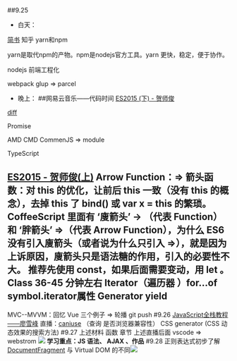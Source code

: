 ##9.25
- 白天：

[简书](https://www.jianshu.com/p/cd3fee40ef59)
知乎
yarn和npm

yarn是取代npm的产物。npm是nodejs官方工具。yarn 更快，稳定，便于协作。

nodejs 前端工程化

webpack glup => parcel
- 晚上：
##网易云音乐——代码时间
[ES2015 (下) - 贺师俊](https://music.163.com/#/program?id=794062371)

[diff](http://www.ruanyifeng.com/blog/2012/08/how_to_read_diff.html)

Promise

AMD CMD CommenJS => module

TypeScript

[ES2015 - 贺师俊(上)](http://codetimecn.com/episodes/es2015)
Arrow Function：=> 
箭头函数：对 this 的优化，让前后 this 一致（没有 this 的概念），去掉 this 了 bind() 或 var x = this 的繁琐。
CoffeeScript 里面有 ‘廋箭头’ -> （代表 Function）和 ‘胖箭头’ =>（代表 Arrow Function），为什么 ES6 没有引入廋箭头（或者说为什么只引入 =>），就是因为上诉原因，廋箭头只是语法糖的作用，引入的必要性不大。
推荐先使用 const，如果后面需要变动，用 let 。
Class 36-45 分钟左右
Iterator（遍历器 ）for...of symbol.iterator属性 
Generator yield
---
MVC--MVVM：回忆 Vue 三个例子 => 轮播 git push 
#9.26
[JavaScript全栈教程——廖雪峰](https://www.liaoxuefeng.com/wiki/001434446689867b27157e896e74d51a89c25cc8b43bdb3000/00143449926746982f181557d9b423f819e89709feabdb4000)
直播：[caniuse](https://caniuse.com/) （查询 是否浏览器兼容性）
          CSS generator (CSS 动态效果的搜索方法)
#9.27
上述材料 函数 章节
上述直播后面
vscode => webstrom
![](http://upload-images.jianshu.io/upload_images/7094266-2e6d26c654154d6f?imageMogr2/auto-orient/strip%7CimageView2/2/w/1240)
**学习重点：JS 语法、 AJAX 、作品**
#9.28
正则表达式初步了解
[DocumentFragment](https://developer.mozilla.org/zh-CN/docs/Web/API/DocumentFragment) 与 Virtual DOM 的不同![](https://upload-images.jianshu.io/upload_images/7094266-7b013e833a8708d1.png?imageMogr2/auto-orient/strip%7CimageView2/2/w/1240)

